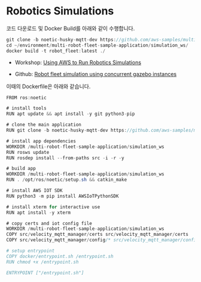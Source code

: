 # Robotics Simulations

코드 다운로드 및 Docker Build를 아래와 같이 수행합니다. 

```java
git clone -b noetic-husky-mqtt-dev https://github.com/aws-samples/multi-robot-fleet-sample-application.git
cd ~/environment/multi-robot-fleet-sample-application/simulation_ws/
docker build -t robot_fleet:latest ./
```

- Workshop: [Using AWS to Run Robotics Simulations](https://catalog.us-east-1.prod.workshops.aws/workshops/5b369b7a-2da1-498b-97a9-9af95e3c6294/en-US)

- Github: [Robot fleet simulation using concurrent gazebo instances](https://github.com/aws-samples/multi-robot-fleet-sample-application)

이때의 Dockerfile은 아래와 같습니다. 

```java
FROM ros:noetic

# install tools
RUN apt update && apt install -y git python3-pip

# clone the main application
RUN git clone -b noetic-husky-mqtt-dev https://github.com/aws-samples/multi-robot-fleet-sample-application.git

# install app dependencies
WORKDIR /multi-robot-fleet-sample-application/simulation_ws
RUN rosws update
RUN rosdep install --from-paths src -i -r -y

# build app
WORKDIR /multi-robot-fleet-sample-application/simulation_ws
RUN . /opt/ros/noetic/setup.sh && catkin_make

# install AWS IOT SDK
RUN python3 -m pip install AWSIoTPythonSDK

# install xterm for interactive use
RUN apt install -y xterm

# copy certs and iot config file
WORKDIR /multi-robot-fleet-sample-application/simulation_ws
COPY src/velocity_mqtt_manager/certs src/velocity_mqtt_manager/certs 
COPY src/velocity_mqtt_manager/config/* src/velocity_mqtt_manager/config

# setup entrypoint
COPY docker/entrypoint.sh /entrypoint.sh
RUN chmod +x /entrypoint.sh

ENTRYPOINT ["/entrypoint.sh"]
```
